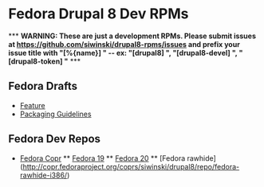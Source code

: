 Fedora Drupal 8 Dev RPMs
========================

*** **WARNING: These are just a development RPMs.  Please submit issues at <https://github.com/siwinski/drupal8-rpms/issues> and prefix your issue title with "[%{name}] " -- ex: "[drupal8] ", "[drupal8-devel] ", "[drupal8-token] "** ***

Fedora Drafts
-------------
* [Feature](http://fedoraproject.org/wiki/User:Siwinski/Draft:Features:Drupal8)
* [Packaging Guidelines](https://fedoraproject.org/wiki/User:Siwinski/Draft:Packaging:Drupal8)

Fedora Dev Repos
----------------
* [Fedora Copr](http://copr.fedoraproject.org/coprs/siwinski/drupal8/)
** [Fedora 19](http://copr.fedoraproject.org/coprs/siwinski/drupal8/repo/fedora-19-i386/)
** [Fedora 20](http://copr.fedoraproject.org/coprs/siwinski/drupal8/repo/fedora-20-i386/)
** [Fedora rawhide] (http://copr.fedoraproject.org/coprs/siwinski/drupal8/repo/fedora-rawhide-i386/)
